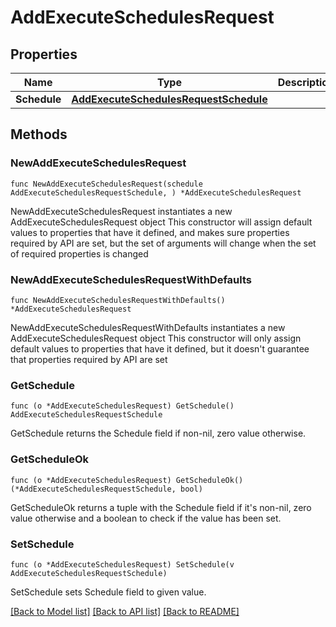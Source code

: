 # AddExecuteSchedulesRequest

## Properties

Name | Type | Description | Notes
------------ | ------------- | ------------- | -------------
**Schedule** | [**AddExecuteSchedulesRequestSchedule**](AddExecuteSchedulesRequestSchedule.md) |  | 

## Methods

### NewAddExecuteSchedulesRequest

`func NewAddExecuteSchedulesRequest(schedule AddExecuteSchedulesRequestSchedule, ) *AddExecuteSchedulesRequest`

NewAddExecuteSchedulesRequest instantiates a new AddExecuteSchedulesRequest object
This constructor will assign default values to properties that have it defined,
and makes sure properties required by API are set, but the set of arguments
will change when the set of required properties is changed

### NewAddExecuteSchedulesRequestWithDefaults

`func NewAddExecuteSchedulesRequestWithDefaults() *AddExecuteSchedulesRequest`

NewAddExecuteSchedulesRequestWithDefaults instantiates a new AddExecuteSchedulesRequest object
This constructor will only assign default values to properties that have it defined,
but it doesn't guarantee that properties required by API are set

### GetSchedule

`func (o *AddExecuteSchedulesRequest) GetSchedule() AddExecuteSchedulesRequestSchedule`

GetSchedule returns the Schedule field if non-nil, zero value otherwise.

### GetScheduleOk

`func (o *AddExecuteSchedulesRequest) GetScheduleOk() (*AddExecuteSchedulesRequestSchedule, bool)`

GetScheduleOk returns a tuple with the Schedule field if it's non-nil, zero value otherwise
and a boolean to check if the value has been set.

### SetSchedule

`func (o *AddExecuteSchedulesRequest) SetSchedule(v AddExecuteSchedulesRequestSchedule)`

SetSchedule sets Schedule field to given value.



[[Back to Model list]](../README.md#documentation-for-models) [[Back to API list]](../README.md#documentation-for-api-endpoints) [[Back to README]](../README.md)


